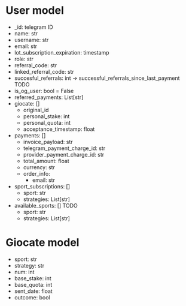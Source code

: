 # User model
- _id: telegram ID
- name: str
- username: str
- email: str
- lot_subscription_expiration: timestamp
- role: str
- referral_code: str
- linked_referral_code: str
- succesful_referrals: int -> successful_referrals_since_last_payment TODO
- is_og_user: bool = False
- referred_payments: List[str]
- giocate: []
    - original_id
    - personal_stake: int
    - personal_quota: int
    - acceptance_timestamp: float
- payments: []
    - invoice_payload: str
    - telegram_payment_charge_id: str
    - provider_payment_charge_id: str
    - total_amount: float
    - currency: str
    - order_info:
        - email: str
- sport_subscriptions: []
    - sport: str
    - strategies: List[str]
- available_sports: [] TODO
    - sport: str
    - strategies: List[str]


# Giocate model
- sport: str
- strategy: str
- num: int
- base_stake: int
- base_quota: int
- sent_date: float
- outcome: bool